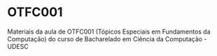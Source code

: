 # OTFC001
Materiais da aula de OTFC001 (Tópicos Especiais em Fundamentos da Computação) do curso de Bacharelado em Ciência da Computação - UDESC

